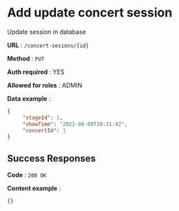 # Add update concert session

Update session in database

**URL** : `/concert-sesions/{id}`

**Method** : `PUT`

**Auth required** : YES

**Allowed for roles** : ADMIN

**Data example** :
```json
{
     "stageId": 1,
     "showTime": "2021-08-09T18:31:42",
     "concertId": 1
}
```

## Success Responses
**Code** : `200 OK`

**Content example** : 

```json
{}
```